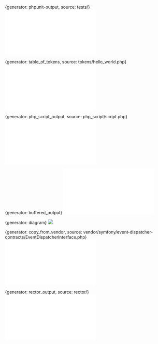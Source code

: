 {generator: phpunit-output, source: tests/}
![](tests/phpunit-output.txt)

{generator: table_of_tokens, source: tokens/hello_world.php}
![](tokens/hello_world.table_of_tokens.md)

{generator: php_script_output, source: php_script/script.php}
![](php_script/script.php_script_output.txt)

{generator: buffered_output}
![](example.buffered-output.txt)

{generator: diagram}
![](images/image.diagram.png)

{generator: copy_from_vendor, source: vendor/symfony/event-dispatcher-contracts/EventDispatcherInterface.php}
![`EventDispatcherInterface`](EventDispatcherInterface.php)

{generator: rector_output, source: rector/}
![](rector/rector-output.diff)
